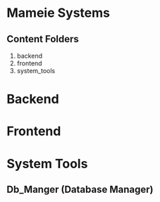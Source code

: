 # Mameie Systems

## Content Folders

1) backend
2) frontend
3) system_tools

# Backend

# Frontend

# System Tools

## Db_Manger (Database Manager)


